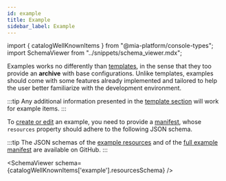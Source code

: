 ```yaml
---
id: example
title: Example
sidebar_label: Example
---
```


import { catalogWellKnownItems } from "@mia-platform/console-types";
import SchemaViewer from "../snippets/schema_viewer.mdx";

Examples works no differently than [templates](/software-catalog/items-manifest/template.md), in the sense that they too provide an **archive** with base configurations. Unlike templates, examples should come with some features already implemented and tailored to help the user better familiarize with the development environment.

:::tip
Any additional information presented in the [template section](/software-catalog/items-manifest/template.md) will work for example items.
:::

To [create or edit](/software-catalog/items-management/overview.md) an example, you need to provide a [manifest](/software-catalog/items-manifest/overview.md), whose `resources` property should adhere to the following JSON schema.

:::tip
The JSON schemas of the [example resources](https://raw.githubusercontent.com/mia-platform/console-sdk/refs/heads/main/packages/console-types/schemas/catalog/example.resources.schema.json) and of the [full example manifest](https://raw.githubusercontent.com/mia-platform/console-sdk/refs/heads/main/packages/console-types/schemas/catalog/example.manifest.schema.json) are available on GitHub.
:::

<SchemaViewer schema={catalogWellKnownItems['example'].resourcesSchema} />
